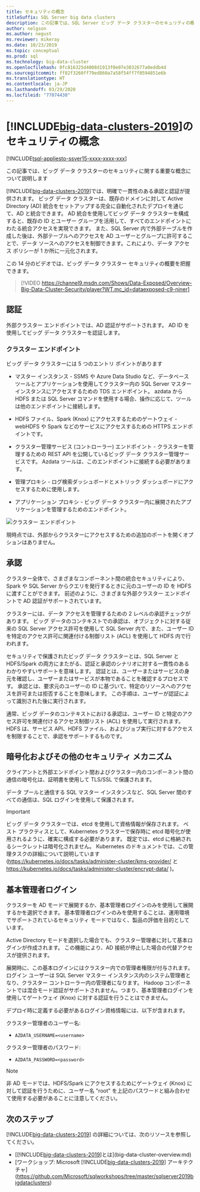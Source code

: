 ```yaml
---
title: セキュリティの概念
titleSuffix: SQL Server big data clusters
description: この記事では、SQL Server ビッグ データ クラスターのセキュリティの概念について説明します。 このコンテンツには、クラスター エンドポイントとクラスター認証の説明が含まれます。
author: nelgson
ms.author: negust
ms.reviewer: mikeray
ms.date: 10/23/2019
ms.topic: conceptual
ms.prod: sql
ms.technology: big-data-cluster
ms.openlocfilehash: 0fc816325d4008d1913f0e07e3032677a0eddb4d
ms.sourcegitcommit: ff82f3260ff79ed860a7a58f54ff7f0594851e6b
ms.translationtype: HT
ms.contentlocale: ja-JP
ms.lasthandoff: 03/29/2020
ms.locfileid: "77074430"
---
```

# <a name="security-concepts-for-big-data-clusters-2019"></a>[!INCLUDE[big-data-clusters-2019](../includes/ssbigdataclusters-ss-nover.md)]のセキュリティの概念

[!INCLUDE[tsql-appliesto-ssver15-xxxx-xxxx-xxx](../includes/tsql-appliesto-ssver15-xxxx-xxxx-xxx.md)]

この記事では、ビッグ データ クラスターのセキュリティに関する重要な概念について説明します

[!INCLUDE[big-data-clusters-2019](../includes/ssbigdataclusters-ss-nover.md)]では、明確で一貫性のある承認と認証が提供されます。 ビッグ データ クラスターは、既存のドメインに対して Active Directory (AD) 統合をセットアップする完全に自動化されたデプロイを通じて、AD と統合できます。 AD 統合を使用してビッグ データ クラスターを構成すると、既存の ID とユーザー グループを活用して、すべてのエンドポイントにわたる統合アクセスを実現できます。 また、SQL Server 内で外部テーブルを作成した後は、外部テーブルへのアクセスを AD ユーザーとグループに許可することで、データ ソースへのアクセスを制御できます。これにより、データ アクセス ポリシーが 1 か所に一元化されます。

この 14 分のビデオでは、ビッグ データ クラスター セキュリティの概要を把握できます。

> [!VIDEO https://channel9.msdn.com/Shows/Data-Exposed/Overview-Big-Data-Cluster-Security/player?WT.mc_id=dataexposed-c9-niner]


## <a name="authentication"></a>認証

外部クラスター エンドポイントでは、AD 認証がサポートされます。 AD ID を使用してビッグ データ クラスターを認証します。

### <a name="cluster-endpoints"></a>クラスター エンドポイント

ビッグ データ クラスターには 5 つのエントリ ポイントがあります

* マスター インスタンス - SSMS や Azure Data Studio など、データベース ツールとアプリケーションを使用してクラスター内の SQL Server マスター インスタンスにアクセスするための TDS エンドポイント。 azdata から HDFS または SQL Server コマンドを使用する場合、操作に応じて、ツールは他のエンドポイントに接続します。

* HDFS ファイル、Spark (Knox) にアクセスするためのゲートウェイ - webHDFS や Spark などのサービスにアクセスするための HTTPS エンドポイントです。

* クラスター管理サービス (コントローラー) エンドポイント - クラスターを管理するための REST API を公開しているビッグ データ クラスター管理サービスです。 Azdata ツールは、このエンドポイントに接続する必要があります。

* 管理プロキシ - ログ検索ダッシュボードとメトリック ダッシュボードにアクセスするために使用します。

* アプリケーション プロキシ - ビッグ データ クラスター内に展開されたアプリケーションを管理するためのエンドポイント。

![クラスター エンドポイント](media/concept-security/cluster_endpoints.png)

現時点では、外部からクラスターにアクセスするための追加のポートを開くオプションはありません。

## <a name="authorization"></a>承認

クラスター全体で、さまざまなコンポーネント間の統合セキュリティにより、Spark や SQL Server からクエリを発行するときに元のユーザーの ID を HDFS に渡すことができます。 前述のように、さまざまな外部クラスター エンドポイントで AD 認証がサポートされています。

クラスターには、データ アクセスを管理するための 2 レベルの承認チェックがあります。 ビッグ データのコンテキストでの承認は、オブジェクトに対する従来の SQL Server アクセス許可を使用して SQL Server 内で、また、ユーザー ID を特定のアクセス許可に関連付ける制御リスト (ACL) を使用して HDFS 内で行われます。

セキュリティで保護されたビッグ データ クラスターとは、SQL Server と HDFS/Spark の両方にまたがる、認証と承認のシナリオに対する一貫性のあるわかりやすいサポートを意味します。 認証とは、ユーザーまたはサービスの身元を確認し、ユーザーまたはサービスが本物であることを確認するプロセスです。 承認とは、要求元のユーザーの ID に基づいて、特定のリソースへのアクセスを許可または拒否することを意味します。 この手順は、ユーザーが認証によって識別された後に実行されます。

通常、ビッグ データのコンテキストにおける承認は、ユーザー ID と特定のアクセス許可を関連付けるアクセス制御リスト (ACL) を使用して実行されます。 HDFS は、サービス API、HDFS ファイル、およびジョブ実行に対するアクセスを制限することで、承認をサポートするものです。

## <a name="encryption-and-other-security-mechanisms"></a>暗号化およびその他のセキュリティ メカニズム

クライアントと外部エンドポイント間およびクラスター内のコンポーネント間の通信の暗号化は、証明書を使用して TLS/SSL で保護されます。

データ プールと通信する SQL マスター インスタンスなど、SQL Server 間のすべての通信は、SQL ログインを使用して保護されます。

> [!IMPORTANT]
>  ビッグ データ クラスターでは、etcd を使用して資格情報が保存されます。 ベスト プラクティスとして、Kubernetes クラスターで保存時に etcd 暗号化が使用されるように、確実に構成する必要があります。 既定では、etcd に格納されるシークレットは暗号化されません。 Kubernetes のドキュメントでは、この管理タスクの詳細について説明しています (https://kubernetes.io/docs/tasks/administer-cluster/kms-provider/ と https://kubernetes.io/docs/tasks/administer-cluster/encrypt-data/ )。


## <a name="basic-administrator-login"></a>基本管理者ログイン

クラスターを AD モードで展開するか、基本管理者ログインのみを使用して展開するかを選択できます。 基本管理者ログインのみを使用することは、運用環境でサポートされているセキュリティ モードではなく、製品の評価を目的としています。

Active Directory モードを選択した場合でも、クラスター管理者に対して基本ログインが作成されます。 この機能により、AD 接続が停止した場合の代替アクセスが提供されます。

展開時に、この基本ログインにはクラスター内での管理者権限が付与されます。 ログイン ユーザーは SQL Server マスター インスタンス内のシステム管理者となり、クラスター コントローラー内の管理者になります。
Hadoop コンポーネントでは混合モード認証がサポートされません。つまり、基本管理者ログインを使用してゲートウェイ (Knox) に対する認証を行うことはできません。

デプロイ時に定義する必要があるログイン資格情報には、以下が含まれます。

クラスター管理者のユーザー名:
 + `AZDATA_USERNAME=<username>`

クラスター管理者のパスワード:  
 + `AZDATA_PASSWORD=<password>`

> [!NOTE]
> 非 AD モードでは、HDFS/Spark にアクセスするためにゲートウェイ (Knox) に対して認証を行うために、ユーザー名 "root" を上記のパスワードと組み合わせて使用する必要があることに注意してください。

## <a name="next-steps"></a>次のステップ

[!INCLUDE[big-data-clusters-2019](../includes/ssbigdataclusters-ss-nover.md)] の詳細については、次のリソースを参照してください。

- [[!INCLUDE[big-data-clusters-2019](../includes/ssbigdataclusters-ver15.md)]とは](big-data-cluster-overview.md)
- [ワークショップ: Microsoft [!INCLUDE[big-data-clusters-2019](../includes/ssbigdataclusters-ss-nover.md)] アーキテクチャ](https://github.com/Microsoft/sqlworkshops/tree/master/sqlserver2019bigdataclusters)
